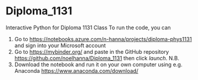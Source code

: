# Diploma_1131
Interactive Python for Diploma 1131 Class
To run the code, you can
1. Go to https://notebooks.azure.com/n-hanna/projects/diploma-phys1131 and sign into your Microsoft account
2. Go to https://mybinder.org/ and paste in the GitHub repository https://github.com/noelhanna/Diploma_1131 then click _launch_. N.B.
3. Download the notebook and run it on your own computer using e.g. Anaconda https://www.anaconda.com/download/
